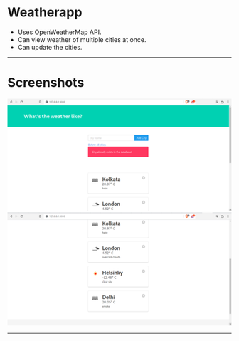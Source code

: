 # Weatherapp
  <ul>
    <li> Uses OpenWeatherMap API.
    <li> Can view weather of multiple cities at once.
    <li> Can update the cities.
  </ul>
<hr>

# Screenshots
![alt text](https://github.com/gitnoober/weatherapp/blob/main/screenshots/weather1.png?raw=true)
![alt text](https://github.com/gitnoober/weatherapp/blob/main/screenshots/weather2.png?raw=true)
<hr>



